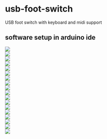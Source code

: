 # usb-foot-switch
USB foot switch with keyboard and midi support
## software setup in arduino ide
![](01-arduino-start.png)  
![](02-arduino-start.png)  
![](03-arduino-start.png)  
![](04-arduino-start.png)  
![](05-arduino-start.png)  
![](06-arduino-libraries.png)  
![](07-arduino-libraries-keyboard.png)  
![](08-arduino-libraries-keyboard.png)  
![](09-arduino-libraries-midi.png)  
![](10-arduino-libraries-midi.png)  
![](11-save-sourcecode.png)  
![](12-arduino-file.png)  
![](13-arduino-open-file.png)  
![](14-device-manager.png)  
![](15-arduino-select-micro.png)  
![](17-arduino-upload.png)  
![](18-device-manager.png)  
![](16-arduino-upload.png)  
